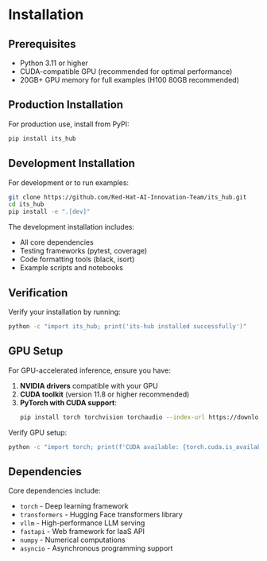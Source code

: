 # Installation

## Prerequisites

- Python 3.11 or higher
- CUDA-compatible GPU (recommended for optimal performance)
- 20GB+ GPU memory for full examples (H100 80GB recommended)

## Production Installation

For production use, install from PyPI:

```bash
pip install its_hub
```

## Development Installation

For development or to run examples:

```bash
git clone https://github.com/Red-Hat-AI-Innovation-Team/its_hub.git
cd its_hub
pip install -e ".[dev]"
```

The development installation includes:
- All core dependencies
- Testing frameworks (pytest, coverage)
- Code formatting tools (black, isort)
- Example scripts and notebooks

## Verification

Verify your installation by running:

```bash
python -c "import its_hub; print('its-hub installed successfully')"
```

## GPU Setup

For GPU-accelerated inference, ensure you have:

1. **NVIDIA drivers** compatible with your GPU
2. **CUDA toolkit** (version 11.8 or higher recommended)
3. **PyTorch with CUDA support**:
   ```bash
   pip install torch torchvision torchaudio --index-url https://download.pytorch.org/whl/cu118
   ```

Verify GPU setup:
```bash
python -c "import torch; print(f'CUDA available: {torch.cuda.is_available()}')"
```

## Dependencies

Core dependencies include:
- `torch` - Deep learning framework
- `transformers` - Hugging Face transformers library
- `vllm` - High-performance LLM serving
- `fastapi` - Web framework for IaaS API
- `numpy` - Numerical computations
- `asyncio` - Asynchronous programming support